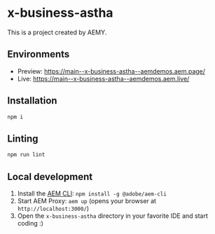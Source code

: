 # x-business-astha

This is a project created by AEMY.

## Environments

- Preview: https://main--x-business-astha--aemdemos.aem.page/
- Live: https://main--x-business-astha--aemdemos.aem.live/

## Installation

```sh
npm i
```

## Linting

```sh
npm run lint
```

## Local development

1. Install the [AEM CLI](https://github.com/adobe/helix-cli): `npm install -g @adobe/aem-cli`
1. Start AEM Proxy: `aem up` (opens your browser at `http://localhost:3000/`)
1. Open the `x-business-astha` directory in your favorite IDE and start coding :)